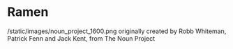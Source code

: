 Ramen
=====




/static/images/noun_project_1600.png originally created by Robb Whiteman, Patrick Fenn and Jack Kent, from The Noun Project